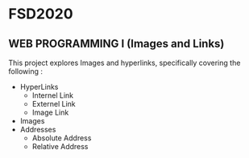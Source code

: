 # FSD2020
## WEB PROGRAMMING I (Images and Links)
This project explores Images and hyperlinks, specifically covering the following :
* HyperLinks
  * Internel Link
  * Externel Link
  * Image Link
* Images
* Addresses
  * Absolute Address
  * Relative Address
